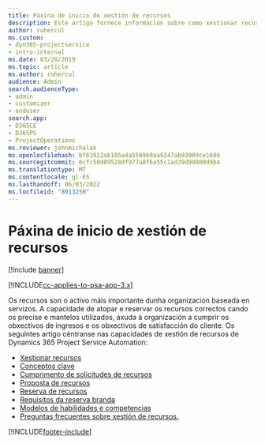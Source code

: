 ```yaml
---
title: Páxina de inicio de xestión de recursos
description: Este artigo fornece información sobre como xestionar recursos.
author: ruhercul
ms.custom:
- dyn365-projectservice
- intro-internal
ms.date: 03/28/2019
ms.topic: article
ms.author: ruhercul
audience: Admin
search.audienceType:
- admin
- customizer
- enduser
search.app:
- D365CE
- D365PS
- ProjectOperations
ms.reviewer: johnmichalak
ms.openlocfilehash: bf61922ab185a4a5589b9aa9247ab93909ce169b
ms.sourcegitcommit: 6cfc50d89528df977a8f6a55c1ad39d99800d9b4
ms.translationtype: MT
ms.contentlocale: gl-ES
ms.lasthandoff: 06/03/2022
ms.locfileid: "8913250"
---
```

# <a name="resource-management-home-page"></a>Páxina de inicio de xestión de recursos

[!include [banner](../includes/psa-now-project-operations.md)]

[!INCLUDE[cc-applies-to-psa-app-3.x](../includes/cc-applies-to-psa-app-3x.md)]

Os recursos son o activo máis importante dunha organización baseada en servizos. A capacidade de atopar e reservar os recursos correctos cando os precise e mantelos utilizados, axuda á organización a cumprir os obxectivos de ingresos e os obxectivos de satisfacción do cliente. Os seguintes artigo céntranse nas capacidades de xestión de recursos de Dynamics 365 Project Service Automation:

- [Xestionar recursos](manage-resources.md)
- [Conceptos clave](reports-key-concepts.md)
- [Cumprimento de solicitudes de recursos](resource-management-fulfill-requests.md)
- [Proposta de recursos](resource-management-propose-resources.md)
- [Reserva de recursos](resource-management-book-resources-scheduleboard.md)
- [Requisitos da reserva branda](resource-management-softbook-requirements.md)
- [Modelos de habilidades e competencias](resource-management-skills-proficiency.md)
- [Preguntas frecuentes sobre xestión de recursos.](resource-management-faq.md)


[!INCLUDE[footer-include](../includes/footer-banner.md)]
